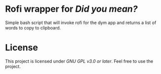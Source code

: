 # Rofi wrapper for _Did you mean?_

Simple bash script that will invoke rofi for the dym app and returns a list of
words to copy to clipboard.

# License

This project is licensed under _GNU GPL v3.0 or later_. Feel free to use the
project.
